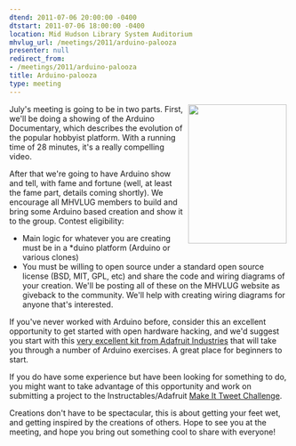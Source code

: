 ```yaml
---
dtend: 2011-07-06 20:00:00 -0400
dtstart: 2011-07-06 18:00:00 -0400
location: Mid Hudson Library System Auditorium
mhvlug_url: /meetings/2011/arduino-palooza
presenter: null
redirect_from:
- /meetings/2011/arduino-palooza
title: Arduino-palooza
type: meeting
---
```



[<img width="177" height="250" hspace="5" align="right" alt="" src="http://arduinothedocumentary.org/poster-arduino.jpg" />](http://arduinothedocumentary.org/)July's meeting is going to be in two parts. First, we'll be doing a showing of the Arduino Documentary, which describes the evolution of the popular hobbyist platform. With a running time of 28 minutes, it's a really compelling video.

After that we're going to have Arduino show and tell, with fame and fortune (well, at least the fame part, details coming shortly). We encourage all MHVLUG members to build and bring some Arduino based creation and show it to the group. Contest eligibility:
- Main logic for whatever you are creating must be in a *duino platform (Arduino or various clones)
- You must be willing to open source under a standard open source license (BSD, MIT, GPL, etc) and share the code and wiring diagrams of your creation. We'll be posting all of these on the MHVLUG website as giveback to the community. We'll help with creating wiring diagrams for anyone that's interested.

If you've never worked with Arduino before, consider this an excellent opportunity to get started with open hardware hacking, and we'd suggest you start with this [very excellent kit from Adafruit Industries](http://www.adafruit.com/products/170) that will take you through a number of Arduino exercises. A great place for beginners to start.

If you do have some experience but have been looking for something to do, you might want to take advantage of this opportunity and work on submitting a project to the Instructables/Adafruit [Make It Tweet Challenge](http://www.instructables.com/contest/makeittweet/,).

Creations don't have to be spectacular, this is about getting your feet wet, and getting inspired by the creations of others. Hope to see you at the meeting, and hope you bring out something cool to share with everyone!